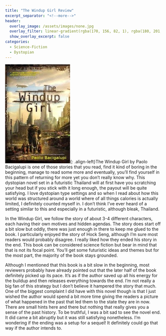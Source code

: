 ```yaml
---
title: "The Windup Girl Review"
excerpt_separator: "<!--more-->"
header:
  overlay_image: /assets/images/none.jpg
  overlay_filter: linear-gradient(rgba(170, 156, 82, 1), rgba(180, 201, 205, 1))
  show_overlay_excerpt: false
categories:
  - Science-Fiction
  - Dystopian
---
```

![windup-girl-cover](/assets/images/windup-girl.jpg){: .align-left}The Windup Girl by Paolo Bacigalupi is one of those stories that you read, find it kind of boring in the beginning, manage to read some more and eventually, you’ll find yourself in this pattern of returning for more yet you don’t really know why. This dystopian novel set in a futuristic Thailand will at first have you scratching your head but if you stick with it long enough, the payout will be quite satisfying. I love dystopian type settings and so when I read about how this world was structured around a world where of all things calories is actually limited, I definitely counted myself in. I don’t think I’ve ever heard of a setting similar to this and especially in a futuristic, although bleak, Thailand.

In the Windup Girl, we follow the story of about 3-4 different characters, each having their own motives and hidden agendas. The story does start off a bit slow but oddly, there was just enough in there to keep me glued to the book. I particularly enjoyed the story of Hock Seng, although I’m sure most readers would probably disagree. I really liked how they ended his story in the end. This book can be considered science fiction but bear in mind that that is not its focal point. You’ll get some futuristic ideas and themes but for the most part, the majority of the book stays grounded.

Although I mentioned that this book is a bit slow in the beginning, most reviewers probably have already pointed out that the later half of the book definitely picked up its pace. It’s as if the author saved up all his energy for the buildup and then releases everything towards the end. I’m not really a big fan of this strategy but I don’t believe it hampered the story that much. One of the biggest complaint I did have with this novel though is that I just wished the author would spend a bit more time giving the readers a picture of what happened in the past that led them to the state they are in now. There are small hints here and there but nothing that really gives you a sense of the past history. To be truthful, I was a bit sad to see the novel end. It did came a bit abruptly but it was still satisfying nonetheless. I’m wondering if the ending was a setup for a sequel! It definitely could go that way if the author intends to.